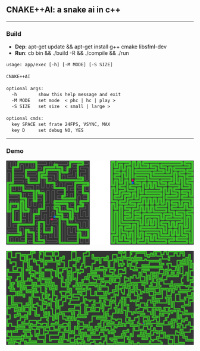 ## CNAKE++AI: a snake ai in c++ 

****

### Build

- **Dep**: apt-get update && apt-get install g++ cmake libsfml-dev  
- **Run**: cb bin && ./build -R && ./compile && ./run  

```
usage: app/exec [-h] [-M MODE] [-S SIZE]

CNAKE++AI

optional args:
  -h        show this help message and exit
  -M MODE   set mode  < phc | hc | play >
  -S SIZE   set size  < small | large >

optional cmds:
  key SPACE set frate 24FPS, VSYNC, MAX
  key D     set debug NO, YES
```

****

### Demo

![Demo small png](demo/demo_small.png)  

![Demo large png](demo/demo_large.png)  

